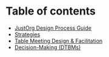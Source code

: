 # Table of contents

* [JustOrg Design Process Guide](README.md)
* [Strategies](strategies.md)
* [Table Meeting Design & Facilitation](table-meeting-design-and-facilitation.md)
* [Decision-Making (DTBMs)](decision-making-dtbms.md)

